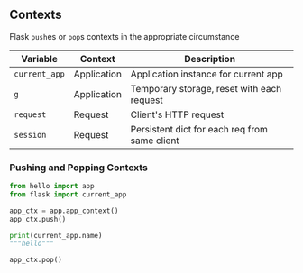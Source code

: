 ## Contexts
Flask `push`es or `pop`s contexts in the appropriate circumstance

| Variable      | Context     | Description                                   |
| ------------- | ----------- | --------------------------------------------- |
| `current_app` | Application | Application instance for current app          |
| `g`           | Application | Temporary storage, reset with each request    |
| `request`     | Request     | Client's HTTP request                         |
| `session`     | Request     | Persistent dict for each req from same client |

### Pushing and Popping Contexts

```python
from hello import app
from flask import current_app

app_ctx = app.app_context()
app_ctx.push()

print(current_app.name)
"""hello"""

app_ctx.pop()
```
